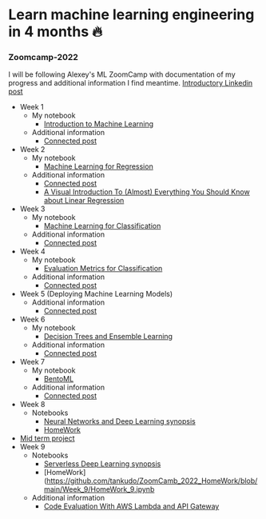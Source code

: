 # Learn machine learning engineering in 4 months :fire:
### Zoomcamp-2022

I will be following Alexey's ML ZoomCamp with documentation of my progress and additional information I find meantime.
[Introductory Linkedin post](https://www.linkedin.com/posts/ankudo_github-alexeygrigorevmlbookcamp-code-activity-6972535303920058368-DM8E?utm_source=share&utm_medium=member_desktop)
- Week 1
  - My notebook
    - [Introduction to Machine Learning](https://github.com/tankudo/ZoomCamb_2022_HomeWork/blob/main/HomeWork_01.ipynb)
  - Additional information
      - [Connected post](https://www.linkedin.com/posts/ankudo_pandas-machinelearning-ml-activity-6974672795590897665-jln4?utm_source=share&utm_medium=member_desktop)
- Week 2
  - My notebook
    - [Machine Learning for Regression](https://github.com/tankudo/ZoomCamb_2022_HomeWork/blob/main/HomeWork_02.ipynb)
  - Additional information
      - [Connected post](https://www.linkedin.com/posts/ankudo_linearregression-datapreprocessing-featureengineering-activity-6977513635895996416-MEcR?utm_source=share&utm_medium=member_desktop)
    - [A Visual Introduction To (Almost) Everything You Should Know about Linear Regression](https://mlu-explain.github.io/linear-regression/)
- Week 3
  - My notebook
    - [Machine Learning for Classification](https://github.com/tankudo/ZoomCamb_2022_HomeWork/blob/main/Homework_03.ipynb)
  - Additional information
      - [Connected post](https://www.linkedin.com/posts/ankudo_github-tankudozoomcamb2022homework-activity-6979719260965081090-QJuF?utm_source=share&utm_medium=member_desktop)
- Week 4
  - My notebook
    - [Evaluation Metrics for Classification](https://github.com/tankudo/ZoomCamb_2022_HomeWork/blob/main/HomeWork_04.ipynb)
  - Additional information
     - [Connected post](https://www.linkedin.com/posts/ankudo_tankudo-overview-activity-6982310201194373120-wZ_P?utm_source=share&utm_medium=member_desktop)
- Week 5 (Deploying Machine Learning Models)
    - Additional information
        - [Connected post](https://www.linkedin.com/posts/ankudo_python-cloud-aws-activity-6985140607799209984-1T4r?utm_source=share&utm_medium=member_desktop)
- Week 6
  - My notebook
    - [Decision Trees and Ensemble Learning](https://github.com/tankudo/ZoomCamb_2022_HomeWork/blob/main/Week_6/Homework_6.ipynb)
  - Additional information
      - [Connected post](https://www.linkedin.com/posts/ankudo_week-%E2%93%BA-of-zoomcamp-decision-tree-is-one-activity-6987762268365053953-oA7K?utm_source=share&utm_medium=member_desktop)
- Week 7
  - My notebook
    - [BentoML](https://github.com/tankudo/ZoomCamb_2022_HomeWork/blob/main/Week_7/train%202.ipynb)
  - Additional information
      - [Connected post](https://www.linkedin.com/posts/ankudo_week-7-of-machine-learning-zoomcamp-was-activity-6990221877906423808-VGIt?utm_source=share&utm_medium=member_desktop)
- Week 8
   - Notebooks
      - [Neural Networks and Deep Learning synopsis](https://github.com/tankudo/ZoomCamb_2022_HomeWork/blob/main/Week_8/week_8_synopsis.ipynb)
      - [HomeWork](https://github.com/tankudo/ZoomCamb_2022_HomeWork/blob/main/Week_8/HomeWork_8.ipynb)
- [Mid term project](https://github.com/tankudo/ZoomCamb_2022_HomeWork/tree/main/MidTermProject)
- Week 9
  - Notebooks
    - [Serverless Deep Learning synopsis](https://github.com/tankudo/ZoomCamb_2022_HomeWork/blob/main/Week_9/Theory/Theory.ipynb)
    - [HomeWork](https://github.com/tankudo/ZoomCamb_2022_HomeWork/blob/main/Week_9/HomeWork_9.ipynb
  - Additional information
    - [Code Evaluation With AWS Lambda and API Gateway](https://realpython.com/code-evaluation-with-aws-lambda-and-api-gateway/)
  
<!--
- Kubernetes and TensorFlow Serving -->
